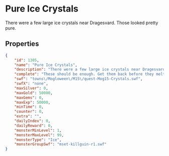 # Pure Ice Crystals

There were a few large ice crystals near Dragesvard. Those looked pretty pure.

## Properties

```json
{
    "id": 1305,
    "name": "Pure Ice Crystals",
    "description": "There were a few large ice crystals near Dragesvard. Those looked pretty pure.",
    "complete": "These should be enough. Get them back before they melt and you have to get more!",
    "swf": "towns\/Mogloween\/M15\/quest-Mog15-Crystals.swf",
    "swfX": "none",
    "maxSilver": 0,
    "maxGold": 50000,
    "maxGems": 0,
    "maxExp": 50000,
    "minTime": 0,
    "counter": 0,
    "extra": "",
    "dailyIndex": 0,
    "dailyReward": 0,
    "monsterMinLevel": 1,
    "monsterMaxLevel": 99,
    "monsterType": "Ice",
    "monsterGroupSwf": "mset-killguin-r1.swf"
}
```


